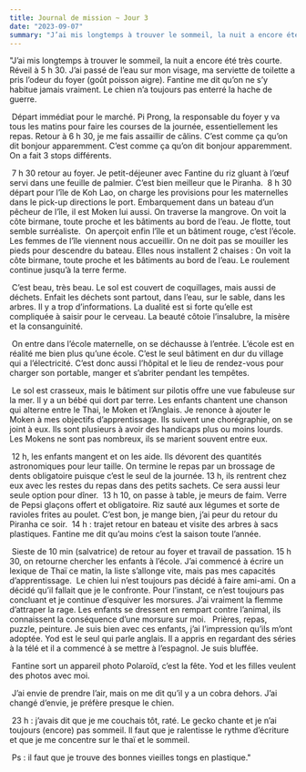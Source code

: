 ```yaml
---
title: Journal de mission ~ Jour 3
date: "2023-09-07"
summary: "J’ai mis longtemps à trouver le sommeil, la nuit a encore été très courte. Réveil à 5 h 30. J’ai passé de l’eau sur mon visage, ma serviette de toilette a pris l’odeur du foyer (goût poisson aigre). Fantine me dit qu’on ne s’y habitue jamais vraiment. Le chien n’a toujours pas enterré la hache de guerre." 
---
```




"J’ai mis longtemps à trouver le sommeil, la nuit a encore été très courte.  Réveil à 5 h 30. J’ai passé de l’eau sur mon visage, ma serviette de toilette a pris l’odeur du foyer (goût poisson aigre). Fantine me dit qu’on ne s’y habitue jamais vraiment. Le chien n’a toujours pas enterré la hache de guerre. 

 Départ immédiat pour le marché. Pi Prong, la responsable du foyer y va tous les matins pour faire les courses de la journée, essentiellement les repas. Retour à 6 h 30, je me fais assaillir de câlins. C’est comme ça qu’on dit bonjour apparemment. C’est comme ça qu’on dit bonjour apparemment. On a fait 3 stops différents. 

 7 h 30 retour au foyer. Je petit-déjeuner avec Fantine du riz gluant à l’œuf servi dans une feuille de palmier. C’est bien meilleur que le Piranha.  8 h 30 départ pour l’île de Koh Lao, on charge les provisions pour les maternelles dans le pick-up directions le port. Embarquement dans un bateau d’un pêcheur de l’île, il est Moken lui aussi. On traverse la mangrove. On voit la côte birmane, toute proche et les bâtiments au bord de l’eau. Je flotte, tout semble surréaliste.  On aperçoit enfin l’île et un bâtiment rouge, c’est l’école. Les femmes de l’île viennent nous accueillir. On ne doit pas se mouiller les pieds pour descendre du bateau. Elles nous installent 2 chaises : On voit la côte birmane, toute proche et les bâtiments au bord de l’eau. Le roulement continue jusqu’à la terre ferme. 

 C’est beau, très beau. Le sol est couvert de coquillages, mais aussi de déchets. Enfait les déchets sont partout, dans l’eau, sur le sable, dans les arbres. Il y a trop d’informations. La dualité est si forte qu’elle est compliquée à saisir pour le cerveau. La beauté côtoie l’insalubre, la misère et la consanguinité. 

 On entre dans l’école maternelle, on se déchausse à l’entrée. L’école est en réalité me bien plus qu’une école. C’est le seul bâtiment en dur du village qui a l’électricité. C’est donc aussi l’hôpital et le lieu de rendez-vous pour charger son portable, manger et s’abriter pendant les tempêtes. 

 Le sol est crasseux, mais le bâtiment sur pilotis offre une vue fabuleuse sur la mer. Il y  a un bébé qui dort par terre. Les enfants chantent une chanson qui alterne entre le Thai, le Moken et l’Anglais. Je renonce à ajouter le Moken à mes objectifs d’apprentissage. Ils suivent une chorégraphie, on se joint à eux. Ils sont plusieurs à avoir des handicaps plus ou moins lourds. Les Mokens ne sont pas nombreux, ils se marient souvent entre eux.  

 12 h, les enfants mangent et on les aide. Ils dévorent des quantités astronomiques pour leur taille. On termine le repas par un brossage de dents obligatoire puisque c’est le seul de la journée. 13 h, ils rentrent chez eux avec les restes du repas dans des petits sachets. Ce sera aussi leur seule option pour dîner. 
 13 h 10, on passe à table, je meurs de faim. Verre de Pepsi glaçons offert et obligatoire. Riz sauté aux légumes et sorte de ravioles frites au poulet. C’est bon, je mange bien, j’ai peur du retour du Piranha ce soir. 
 14 h : trajet retour en bateau et visite des arbres à sacs plastiques. Fantine me dit qu’au moins c’est la saison toute l’année. 

 Sieste de 10 min (salvatrice) de retour au foyer et travail de passation. 15 h 30, on retourne chercher les enfants à l’école. J’ai commencé à écrire un lexique de Thaï ce matin, la liste s’allonge vite, mais pas mes capacités d’apprentissage.  Le chien lui n’est toujours pas décidé à faire ami-ami. On a décidé qu’il fallait que je le confronte. Pour l’instant, ce n’est toujours pas concluant et je continue d’esquiver les morsures. J’ai vraiment la flemme d’attraper la rage. Les enfants se dressent en rempart contre l’animal, ils connaissent la conséquence d’une morsure sur moi. 
  Prières, repas, puzzle, peinture. Je suis bien avec ces enfants, j’ai l’impression qu’ils m’ont adoptée. Yod est le seul qui parle anglais. Il a appris en regardant des séries à la télé et il a commencé à se mettre à l’espagnol. Je suis bluffée. 

 Fantine sort un appareil photo Polaroïd, c’est la fête. Yod et les filles veulent des photos avec moi. 

 J’ai envie de prendre l’air, mais on me dit qu’il y a un cobra dehors. J’ai changé d’envie, je préfère presque le chien. 

 23 h : j’avais dit que je me couchais tôt, raté. Le gecko chante et je n’ai toujours (encore) pas sommeil. Il faut que je ralentisse le rythme d’écriture et que je me concentre sur le thaï et le sommeil. 

 Ps : il faut que je trouve des bonnes vieilles tongs en plastique."
